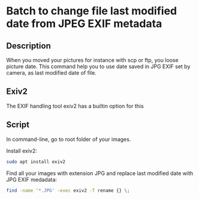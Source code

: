 # Batch to change file last modified date from JPEG EXIF metadata

## Description
When you moved your pictures for instance with scp or ftp, you loose picture date. This command help you to use date saved in JPG EXIF set by camera, as last modified date of file.

## Exiv2
The EXIF handling tool exiv2 has a builtin option for this

## Script

In command-line, go to root folder of your images.

Install exiv2:
```bash
sudo apt install exiv2
```

Find all your images with extension JPG and replace last modified date with JPG EXIF medadata:
```bash
find -name '*.JPG' -exec exiv2 -T rename {} \;
```
